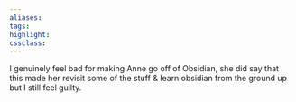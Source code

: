 ```yaml
---
aliases:  
tags:
highlight:  
cssclass:
---
```


I genuinely feel bad for making Anne go off of Obsidian, she did say that this made her revisit some of the stuff & learn obsidian from the ground up but I still feel guilty.

